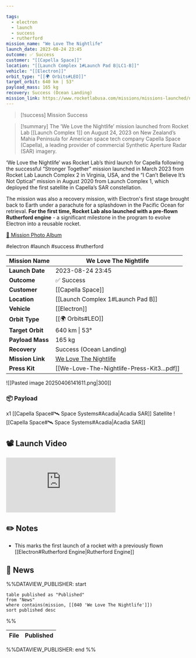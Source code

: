 ```yaml
---

tags:
  - electron
  - launch
  - success
  - rutherford
mission_name: "We Love The Nightlife"
launch_date: 2023-08-24 23:45
outcome: ✅ Success
customer: "[[Capella Space]]"
location: "[[Launch Complex 1#Launch Pad B|LC1-B]]"
vehicle: "[[Electron]]"
orbit_type: "[[🌍 Orbits#LEO]]"
target_orbit: 640 km | 53°
payload_mass: 165 kg
recovery: Success (Ocean Landing)
mission_link: https://www.rocketlabusa.com/missions/missions-launched/new-mission-page-3/
---
```


>[!success] Mission Success

>[!summary]
The ‘We Love the Nightlife’ mission launched from Rocket Lab [[Launch Complex 1]] on August 24, 2023 on New Zealand’s Mahia Peninsula for American space tech company Capella Space (Capella), a leading provider of commercial Synthetic Aperture Radar (SAR) imagery.
>
‘We Love the Nightlife’ was Rocket Lab’s third launch for Capella following the successful “Stronger Together” mission launched in March 2023 from Rocket Lab Launch Complex 2 in Virginia, USA, and the “I Can’t Believe It’s Not Optical” mission in August 2020 from Launch Complex 1, which deployed the first satellite in Capella’s SAR constellation.
>
The mission was also a recovery mission, with Electron's first stage brought back to Earth under a parachute for a splashdown in the Pacific Ocean for retrieval. **For the first time, Rocket Lab also launched with a pre-flown Rutherford engine** - a significant milestone in the program to evolve Electron into a reusable rocket.
>
[📸 Mission Photo Album](https://www.flickr.com/photos/rocketlab/albums/72177720309925613/)


#electron #launch #success #rutherford

| **Mission Name** | We Love The Nightlife                                                                                |
| ---------------- | ---------------------------------------------------------------------------------------------------- |
| **Launch Date**  | 2023-08-24 23:45                                                                                     |
| **Outcome**      | ✅ Success                                                                                            |
| **Customer**     | [[Capella Space]]                                                                                    |
| **Location**     | [[Launch Complex 1#Launch Pad B]]                                                                    |
| **Vehicle**      | [[Electron]]                                                                                         |
| **Orbit Type**   | [[🌍 Orbits#LEO]]                                                                                    |
| **Target Orbit** | 640 km &#124; 53°                                                                                    |
| **Payload Mass** | 165 kg                                                                                               |
| **Recovery**     | Success (Ocean Landing)                                                                              |
| **Mission Link** | [We Love The Nightlife](https://www.rocketlabusa.com/missions/missions-launched/new-mission-page-3/) |
| **Press Kit**    | [[We-Love-The-Nightlife-Press-Kit3...pdf]]                                                           |

![[Pasted image 20250406141611.png|300]]

### 📦 Payload

x1 [[Capella Space#🛰️ Space Systems#Acadia|Acadia SAR]] Satellite ![[Capella Space#🛰️ Space Systems#Acadia|Acadia SAR]]

## 📽️ Launch Video

<div class="responsive-video">
<iframe src="https://www.youtube.com/embed/-k2RZO9ghnc" title="Rocket Lab&#39;s Electron - We Love The Nightlife Mission" frameborder="0" allow="accelerometer; autoplay; clipboard-write; encrypted-media; gyroscope; picture-in-picture; web-share" referrerpolicy="strict-origin-when-cross-origin" allowfullscreen></iframe>     
</div>

## ✏️ Notes

- This marks the first launch of a rocket with a previously flown [[Electron#Rutherford Engine|Rutherford Engine]] 

## 📰 News
%%DATAVIEW_PUBLISHER: start
```
table published as "Published"
from "News"
where contains(mission, [[040 'We Love The Nightlife']])
sort published desc
```
%%

| File | Published |
| ---- | --------- |

%%DATAVIEW_PUBLISHER: end %%